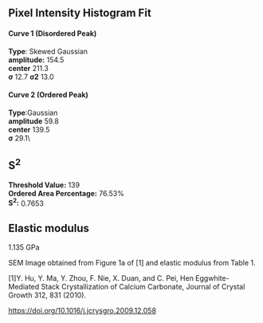 ## Pixel Intensity Histogram Fit

#### Curve 1 (Disordered Peak)
**Type**: Skewed Gaussian\
**amplitude:** 154.5\
**center** 211.3\
**σ** 12.7
**σ2** 13.0


#### Curve 2 (Ordered Peak)
**Type**:Gaussian\
**amplitude** 59.8\
**center** 139.5\
**σ** 29.1\


## S<sup>2</sup>
**Threshold Value:** 139\
**Ordered Area Percentage:** 76.53%\
**S<sup>2</sup>:** 0.7653

## Elastic modulus 
1.135 GPa



SEM Image obtained from Figure 1a of [1] and elastic modulus from Table 1.

[1]Y. Hu, Y. Ma, Y. Zhou, F. Nie, X. Duan, and C. Pei, Hen Eggwhite-Mediated Stack Crystallization of Calcium Carbonate, Journal of Crystal Growth 312, 831 (2010).

https://doi.org/10.1016/j.jcrysgro.2009.12.058
